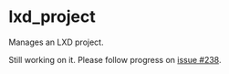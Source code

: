 # lxd_project

Manages an LXD project.

Still working on it. Please follow progress on [issue #238](https://github.com/terraform-lxd/terraform-provider-lxd/pull/238).